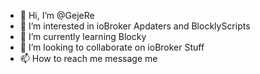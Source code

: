 - 👋 Hi, I’m @GejeRe
- 👀 I’m interested in ioBroker Apdaters and BlocklyScripts
- 🌱 I’m currently learning Blocky
- 💞️ I’m looking to collaborate on ioBroker Stuff
- 📫 How to reach me message me

<!---
GejeRe/GejeRe is a ✨ special ✨ repository because its `README.md` (this file) appears on your GitHub profile.
You can click the Preview link to take a look at your changes.
--->
